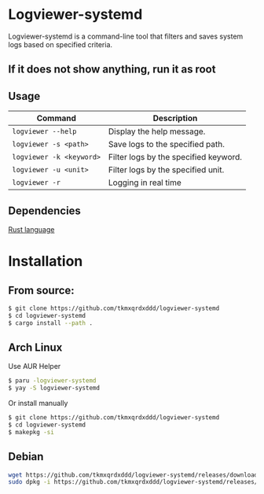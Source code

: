 # Logviewer-systemd

Logviewer-systemd is a command-line tool that filters and saves system logs based on specified criteria.

## If it does not show anything, run it as root

## Usage


| Command | Description |
| --- | --- |
| `logviewer --help` | Display the help message. |
| `logviewer -s <path>` | Save logs to the specified path. |
| `logviewer -k <keyword>` | Filter logs by the specified keyword. |
| `logviewer -u <unit>` | Filter logs by the specified unit. |
| `logviewer -r` | Logging in real time |


## Dependencies

[Rust language](https://www.rust-lang.org/tools/install)

# Installation 
## From source:
```bash
$ git clone https://github.com/tkmxqrdxddd/logviewer-systemd
$ cd logviewer-systemd
$ cargo install --path .
```
## Arch Linux 

Use AUR Helper
```bash
$ paru -logviewer-systemd
$ yay -S logviewer-systemd
```
Or install manually

```bash
$ git clone https://github.com/tkmxqrdxddd/logviewer-systemd
$ cd logviewer-systemd
$ makepkg -si
```
## Debian
```bash
wget https://github.com/tkmxqrdxddd/logviewer-systemd/releases/download/v1.0.0/logviewer_1.0.0_amd64.deb
sudo dpkg -i https://github.com/tkmxqrdxddd/logviewer-systemd/releases/download/v1.0.0/logviewer_1.0.0_amd64.deb

